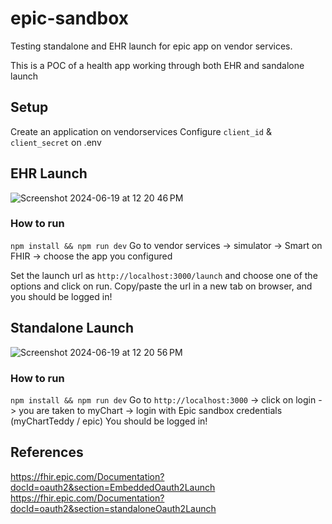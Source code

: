 # epic-sandbox
Testing standalone and EHR launch for epic app on vendor services. 

This is a POC of a health app working through both EHR and sandalone launch 

## Setup
Create an application on vendorservices
Configure `client_id` & `client_secret` on .env

## EHR Launch

![Screenshot 2024-06-19 at 12 20 46 PM](https://github.com/nfallahi/epic-sandbox/assets/124065159/1997626b-11d5-4214-8241-986918d2ae3c)


### How to run
`npm install && npm run dev`
Go to vendor services -> simulator -> Smart on FHIR -> choose the app you configured

Set the launch url as `http://localhost:3000/launch` and choose one of the options and click on run. Copy/paste the url in a new tab on browser, and you should be logged in!


## Standalone Launch

![Screenshot 2024-06-19 at 12 20 56 PM](https://github.com/nfallahi/epic-sandbox/assets/124065159/6f798028-0aa8-4ab5-b748-3398aa3b8f6b)

### How to run
`npm install && npm run dev`
Go to `http://localhost:3000` -> click on login -> you are taken to myChart -> login with Epic sandbox credentials (myChartTeddy / epic) 
You should be logged in!

## References
https://fhir.epic.com/Documentation?docId=oauth2&section=EmbeddedOauth2Launch
https://fhir.epic.com/Documentation?docId=oauth2&section=standaloneOauth2Launch
